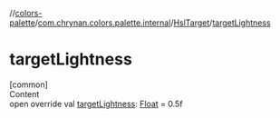 //[colors-palette](../../../index.md)/[com.chrynan.colors.palette.internal](../index.md)/[HslTarget](index.md)/[targetLightness](target-lightness.md)



# targetLightness  
[common]  
Content  
open override val [targetLightness](target-lightness.md): [Float](https://kotlinlang.org/api/latest/jvm/stdlib/kotlin/-float/index.html) = 0.5f  



